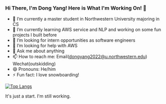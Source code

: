 ### Hi There, I'm Dong Yang! Here is What I'm Working On! 👋

- 🔭 I’m currently a master student in Northwestern University majoring in CS 
- 🌱 I’m currently learning AWS service and NLP and working on some fun projects I built before
- 👯 I’m looking for intern opportunities as software engineers
- 🤔 I’m looking for help with AWS
- 💬 Ask me about anything
- 📫 How to reach me: Email(dongyang2022@u.northwestern.edu) Wechat(outskidding)
- 😄 Pronouns: He/him
- ⚡ Fun fact: I love snowboarding!

[![Top Langs](https://github-readme-stats.vercel.app/api/top-langs/?username=dyang912&layout=compact&langs_count=8)](https://github.com/anuraghazra/github-readme-stats)

It's just a start. I'm still working.
